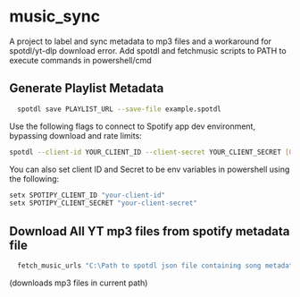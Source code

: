 # music_sync
A project to label and sync metadata to mp3 files and a workaround for spotdl/yt-dlp download error.
Add spotdl and fetchmusic scripts to PATH to execute commands in powershell/cmd
## Generate Playlist Metadata
```sh
  spotdl save PLAYLIST_URL --save-file example.spotdl
```
Use the following flags to connect to Spotify app dev environment, bypassing download and rate limits: 

```sh
spotdl --client-id YOUR_CLIENT_ID --client-secret YOUR_CLIENT_SECRET [QUERY] 
```

You can also set client ID and Secret to be env variables in powershell using the following:
```sh
setx SPOTIPY_CLIENT_ID "your-client-id"
setx SPOTIPY_CLIENT_SECRET "your-client-secret"
```
## Download All YT mp3 files from spotify metadata file
```sh
  fetch_music_urls "C:\Path to spotdl json file containing song metadata" 
```
(downloads mp3 files in current path)
